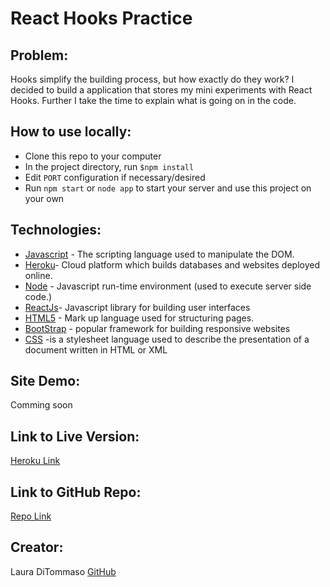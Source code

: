 # React Hooks Practice 

## Problem:
Hooks simplify the building process, but how exactly do they work? I decided to build a application that stores my mini experiments with 
React Hooks. Further I take the time to explain what is going on in the code.  

## How to use locally: 
* Clone this repo to your computer
* In the project directory, run `$npm install`
* Edit `PORT` configuration if necessary/desired 
* Run `npm start` or `node app` to start your server and use this project on your own


## Technologies: 
* [Javascript](https://www.javascript.com/) - The scripting language used to manipulate the DOM. 
* [Heroku](https://www.heroku.com/)- Cloud platform which builds databases and websites deployed online. 
* [Node](https://nodejs.org/en) - Javascript run-time environment (used to execute server side code.)
* [ReactJs](https://reactjs.org/)- Javascript library for building user interfaces 
* [HTML5](https://developer.mozilla.org/en-US/docs/Web/Guide/HTML/HTML5) - Mark up language used for structuring pages. 
* [BootStrap](https://getbootstrap.com/) - popular framework for building responsive websites
* [CSS](https://developer.mozilla.org/en-US/docs/Web/CSS) -is a stylesheet language used to describe the presentation of a document written in HTML or XML


## Site Demo: 
Comming soon 


## Link to Live Version: 
[Heroku Link](https://react-hooks-practice.herokuapp.com/)
## Link to GitHub Repo:
[Repo Link](https://github.com/lmd808/react-hooks)


## Creator: 

Laura DiTommaso [GitHub](https://github.com/lmd808)


